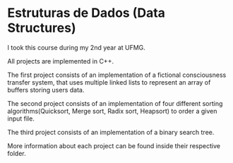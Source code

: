 # Estruturas de Dados (Data Structures)
I took this course during my 2nd year at UFMG.

All projects are implemented in C++.

The first project consists of an implementation of a fictional consciousness transfer system, that uses multiple linked lists to represent an array of buffers storing users data.

The second project consists of an implementation of four different sorting algorithms(Quicksort, Merge sort, Radix sort, Heapsort) to order a given input file.

The third project consists of an implementation of a binary search tree.

More information about each project can be found inside their respective folder.

